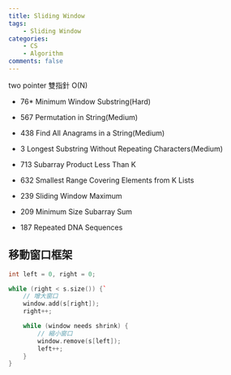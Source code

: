 ```yaml
---
title: Sliding Window
tags:  
    - Sliding Window
categories: 
    - CS
    - Algorithm
comments: false
---
```


two pointer 雙指針 O(N)

- 76* Minimum Window Substring(Hard)
- 567 Permutation in String(Medium)
- 438 Find All Anagrams in a String(Medium)
- 3 Longest Substring Without Repeating Characters(Medium)
- 713 Subarray Product Less Than K
- 632 Smallest Range Covering Elements from K Lists
- 239 Sliding Window Maximum
- 209 Minimum Size Subarray Sum


- 187 Repeated DNA Sequences



## 移動窗口框架

```cpp
int left = 0, right = 0;

while (right < s.size()) {`
    // 增大窗口
    window.add(s[right]);
    right++;

    while (window needs shrink) {
        // 縮小窗口
        window.remove(s[left]);
        left++;
    }
}
```




